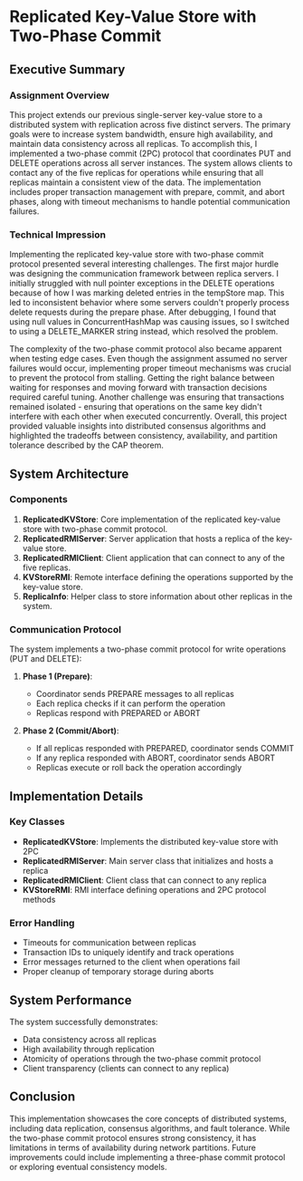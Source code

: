 # Replicated Key-Value Store with Two-Phase Commit

## Executive Summary

### Assignment Overview
This project extends our previous single-server key-value store to a distributed system with replication across five distinct servers. The primary goals were to increase system bandwidth, ensure high availability, and maintain data consistency across all replicas. To accomplish this, I implemented a two-phase commit (2PC) protocol that coordinates PUT and DELETE operations across all server instances. The system allows clients to contact any of the five replicas for operations while ensuring that all replicas maintain a consistent view of the data. The implementation includes proper transaction management with prepare, commit, and abort phases, along with timeout mechanisms to handle potential communication failures.

### Technical Impression
Implementing the replicated key-value store with two-phase commit protocol presented several interesting challenges. The first major hurdle was designing the communication framework between replica servers. I initially struggled with null pointer exceptions in the DELETE operations because of how I was marking deleted entries in the tempStore map. This led to inconsistent behavior where some servers couldn't properly process delete requests during the prepare phase. After debugging, I found that using null values in ConcurrentHashMap was causing issues, so I switched to using a DELETE_MARKER string instead, which resolved the problem.

The complexity of the two-phase commit protocol also became apparent when testing edge cases. Even though the assignment assumed no server failures would occur, implementing proper timeout mechanisms was crucial to prevent the protocol from stalling. Getting the right balance between waiting for responses and moving forward with transaction decisions required careful tuning. Another challenge was ensuring that transactions remained isolated - ensuring that operations on the same key didn't interfere with each other when executed concurrently. Overall, this project provided valuable insights into distributed consensus algorithms and highlighted the tradeoffs between consistency, availability, and partition tolerance described by the CAP theorem.

## System Architecture

### Components

1. **ReplicatedKVStore**: Core implementation of the replicated key-value store with two-phase commit protocol.
2. **ReplicatedRMIServer**: Server application that hosts a replica of the key-value store.
3. **ReplicatedRMIClient**: Client application that can connect to any of the five replicas.
4. **KVStoreRMI**: Remote interface defining the operations supported by the key-value store.
5. **ReplicaInfo**: Helper class to store information about other replicas in the system.

### Communication Protocol

The system implements a two-phase commit protocol for write operations (PUT and DELETE):

1. **Phase 1 (Prepare)**:
    - Coordinator sends PREPARE messages to all replicas
    - Each replica checks if it can perform the operation
    - Replicas respond with PREPARED or ABORT

2. **Phase 2 (Commit/Abort)**:
    - If all replicas responded with PREPARED, coordinator sends COMMIT
    - If any replica responded with ABORT, coordinator sends ABORT
    - Replicas execute or roll back the operation accordingly

## Implementation Details

### Key Classes

- **ReplicatedKVStore**: Implements the distributed key-value store with 2PC
- **ReplicatedRMIServer**: Main server class that initializes and hosts a replica
- **ReplicatedRMIClient**: Client class that can connect to any replica
- **KVStoreRMI**: RMI interface defining operations and 2PC protocol methods

### Error Handling

- Timeouts for communication between replicas
- Transaction IDs to uniquely identify and track operations
- Error messages returned to the client when operations fail
- Proper cleanup of temporary storage during aborts

## System Performance

The system successfully demonstrates:
- Data consistency across all replicas
- High availability through replication
- Atomicity of operations through the two-phase commit protocol
- Client transparency (clients can connect to any replica)

## Conclusion

This implementation showcases the core concepts of distributed systems, including data replication, consensus algorithms, and fault tolerance. While the two-phase commit protocol ensures strong consistency, it has limitations in terms of availability during network partitions. Future improvements could include implementing a three-phase commit protocol or exploring eventual consistency models.